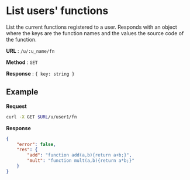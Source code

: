 # List users' functions

List the current functions registered to a user. Responds with an object where the keys are the function names and the values the source code of the function.

**URL** : `/u/:u_name/fn`

**Method** : `GET`

**Response** : `{ key: string }`


## Example
**Request**
```bash
curl -X GET $URL/u/user1/fn
```

**Response**
```json
{
    "error": false,
    "res": {
        "add": "function add(a,b){return a+b;}",
        "mult": "function mult(a,b){return a*b;}"
    }
}
```
